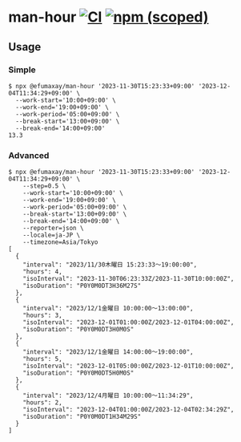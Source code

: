 # man-hour [![CI](https://github.com/844196/man-hour/actions/workflows/ci.yml/badge.svg)](https://github.com/844196/man-hour/actions/workflows/ci.yml) [![npm (scoped)](https://img.shields.io/npm/v/%40efumaxay/man-hour)](https://www.npmjs.com/package/@efumaxay/man-hour)

## Usage

### Simple

```console
$ npx @efumaxay/man-hour '2023-11-30T15:23:33+09:00' '2023-12-04T11:34:29+09:00' \
  --work-start='10:00+09:00' \
  --work-end='19:00+09:00' \
  --work-period='05:00+09:00' \
  --break-start='13:00+09:00' \
  --break-end='14:00+09:00'
13.3
```

### Advanced

```console
$ npx @efumaxay/man-hour '2023-11-30T15:23:33+09:00' '2023-12-04T11:34:29+09:00' \
    --step=0.5 \
    --work-start='10:00+09:00' \
    --work-end='19:00+09:00' \
    --work-period='05:00+09:00' \
    --break-start='13:00+09:00' \
    --break-end='14:00+09:00' \
    --reporter=json \
    --locale=ja-JP \
    --timezone=Asia/Tokyo
[
  {
    "interval": "2023/11/30木曜日 15:23:33～19:00:00",
    "hours": 4,
    "isoInterval": "2023-11-30T06:23:33Z/2023-11-30T10:00:00Z",
    "isoDuration": "P0Y0M0DT3H36M27S"
  },
  {
    "interval": "2023/12/1金曜日 10:00:00～13:00:00",
    "hours": 3,
    "isoInterval": "2023-12-01T01:00:00Z/2023-12-01T04:00:00Z",
    "isoDuration": "P0Y0M0DT3H0M0S"
  },
  {
    "interval": "2023/12/1金曜日 14:00:00～19:00:00",
    "hours": 5,
    "isoInterval": "2023-12-01T05:00:00Z/2023-12-01T10:00:00Z",
    "isoDuration": "P0Y0M0DT5H0M0S"
  },
  {
    "interval": "2023/12/4月曜日 10:00:00～11:34:29",
    "hours": 2,
    "isoInterval": "2023-12-04T01:00:00Z/2023-12-04T02:34:29Z",
    "isoDuration": "P0Y0M0DT1H34M29S"
  }
]
```
